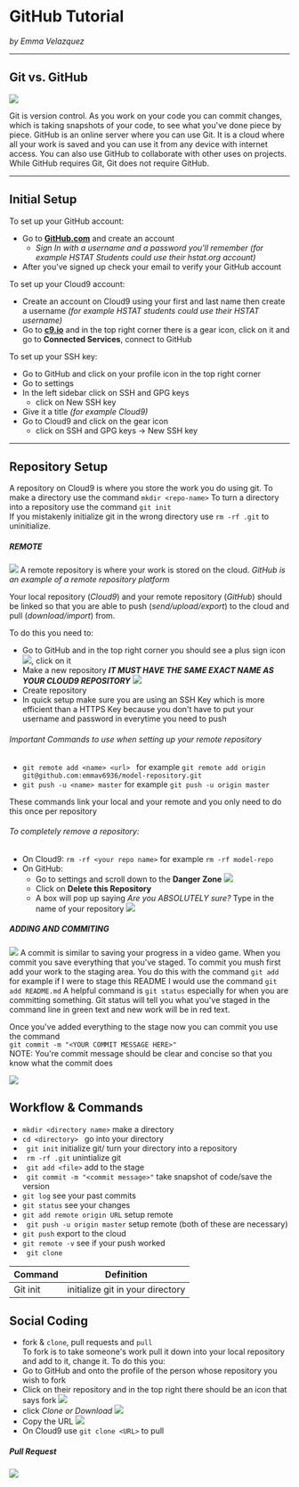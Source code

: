 # GitHub Tutorial

_by Emma Velazquez_

---
## Git vs. GitHub

![](https://preview.c9users.io/emmav6936/github-learning/github-tutorial/Octocat.png?_c9_id=livepreview0&_c9_host=https://ide.c9.io)

Git is version control. As you work on your code you can commit changes, which is taking snapshots of your code, to see what you've done piece by piece. GitHub is an online server where you can use Git. It is a cloud where all your work is saved and you can use it from any device with internet access. You can also use GitHub to collaborate with other uses on projects. While GitHub requires Git, Git does not require GitHub.




---
## Initial Setup
To set up your GitHub account:   
* Go to [**GitHub.com**](https://github.com/) and create an account  
    * _Sign In with a username and a password you'll remember (for example HSTAT Students could use their hstat.org account)_
* After you've signed up check your email to verify your GitHub account

To set up your Cloud9 account:
* Create an account on Cloud9 using your first and last name then create a username _(for example HSTAT students could use their HSTAT username)_
* Go to [**c9.io**](https://c9.io/) and in the top right corner there is a gear icon, click on it and go to **Connected Services**, connect to GitHub

To set up your SSH key:
* Go to GitHub and click on your profile icon in the top right corner
* Go to settings
* In the left sidebar click on SSH and GPG keys
    * click on New SSH key
* Give it a title _(for example Cloud9)_
* Go to Cloud9 and click on the gear icon 
    * click on SSH and GPG keys ->  New SSH key
---
## Repository Setup

A repository on Cloud9 is where you store the work you do using git.
To make a directory use the command ```mkdir <repo-name>```
To turn a directory into a repository use the command ```git init```  
If you mistakenly initialize git in the wrong directory use ```rm -rf .git``` to uninitialize.

#####  REMOTE
![](https://preview.c9users.io/emmav6936/github-learning/github-tutorial/remote%20repository%20image.png?_c9_id=livepreview2&_c9_host=https://ide.c9.io)
A remote repository is where your work is stored on the cloud. _GitHub is an example of a remote repository platform_

Your local repository (_Cloud9_) and your remote repository (_GitHub_) should be linked so that you are able to push (_send/upload/export_) to the cloud and pull (_download/import_) from.

To do this you need to:  
* Go to GitHub and in the top right corner you should see a plus sign icon ![](https://preview.c9users.io/emmav6936/github-learning/github-tutorial/plus%20icon.png?_c9_id=livepreview4&_c9_host=https://ide.c9.io), click on it
* Make a new repository _**IT MUST HAVE THE SAME EXACT NAME AS YOUR CLOUD9 REPOSITORY**_ ![](https://preview.c9users.io/emmav6936/github-learning/github-tutorial/create%20a%20new%20repo.png?_c9_id=livepreview7&_c9_host=https://ide.c9.io)
* Create repository
* In quick setup make sure you are using an SSH Key which is more efficient than a HTTPS Key because you don't have to put your username and password in everytime you need to push

###### Important Commands to use when setting up your remote repository

* ```git remote add <name> <url> ``` for example ```git remote add origin git@github.com:emmav6936/model-repository.git ```
* ```git push -u <name> master``` for example ```git push -u origin master``` 

These commands link your local and your remote and you only need to do this once per repository 

###### To completely remove a repository:
* On Cloud9: ```rm -rf <your repo name>``` for example ```rm -rf model-repo```
* On GitHub: 
    * Go to settings and scroll down to the **Danger Zone** ![](https://preview.c9users.io/emmav6936/github-learning/github-tutorial/danger%20zone.png?_c9_id=livepreview5&_c9_host=https://ide.c9.io)
    * Click on **Delete this Repository**
    * A box will pop up saying _Are you ABSOLUTELY sure?_ Type in the name of your repository ![](https://preview.c9users.io/emmav6936/github-learning/github-tutorial/are%20you%20absolutely%20sure.png?_c9_id=livepreview6&_c9_host=https://ide.c9.io)


##### ADDING AND COMMITING
![](https://preview.c9users.io/emmav6936/github-learning/github-tutorial/Screen%20Shot%202016-10-27%20at%2011.27.47%20AM.png?_c9_id=livepreview1&_c9_host=https://ide.c9.io)
A commit is similar to saving your progress in a video game. When you commit you save everything that you've staged. To commit you mush first add your work to the staging area. You do this with the command ```git add``` for example if I were to stage this README I would use the command ```git add README.md```
A helpful command is ```git status``` especially for when you are committing something. Git status will tell you what you've staged in the command line in green text and new work will be in red text.

Once you've added everything to the stage now you can commit you use the command   
```git commit -m "<YOUR COMMIT MESSAGE HERE>"```  
NOTE: You're commit message should be clear and concise so that you know what the commit does

![](https://preview.c9users.io/emmav6936/github-learning/github-tutorial/Screen%20Shot%202016-10-27%20at%207.51.21%20AM.png?_c9_id=livepreview8&_c9_host=https://ide.c9.io)

## Workflow & Commands
* ```mkdir <directory name>``` make a directory
* ```cd <directory> ``` go into your directory
* ``` git init``` initialize git/ turn your directory into a repository
* ``` rm -rf .git``` unintialize git 
* ``` git add <file>``` add to the stage
* ``` git commit -m "<commit message>"``` take snapshot of code/save the version
* ```git log``` see your past commits
* ```git status``` see your changes
* ```git add remote origin URL``` setup remote 
* ``` git push -u origin master``` setup remote (both of these are necessary)
* ```git push``` export to the cloud
* ```git remote -v``` see if your push worked
* ``` git clone``` 

Command | Definition
---------|------------
Git init |initialize git in your directory


## Social Coding
 * fork & `clone`, pull requests and `pull`  
To fork is to take someone's work pull it down into your local repository and add to it, change it.
To do this you:
* Go to GitHub and onto the profile of the person whose repository you wish to fork 
* Click on their repository and in the top right there should be an icon that says fork ![](https://preview.c9users.io/emmav6936/github-learning/github-tutorial/Screen%20Shot%202016-10-27%20at%201.07.32%20PM.png?_c9_id=livepreview0&_c9_host=https://ide.c9.io)
* click _Clone or Download_ ![](https://preview.c9users.io/emmav6936/github-learning/github-tutorial/Screen%20Shot%202016-10-27%20at%201.07.46%20PM.png?_c9_id=livepreview2&_c9_host=https://ide.c9.io)
* Copy the URL ![](https://preview.c9users.io/emmav6936/github-learning/github-tutorial/Screen%20Shot%202016-10-27%20at%201.07.58%20PM.png?_c9_id=livepreview3&_c9_host=https://ide.c9.io)
* On Cloud9 use ```git clone <URL>``` to pull 

##### Pull Request

![](https://preview.c9users.io/emmav6936/github-learning/github-tutorial/fork%20and%20clone.png?_c9_id=livepreview3&_c9_host=https://ide.c9.io)

